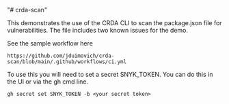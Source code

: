 "# crda-scan" 

This demonstrates the use of the CRDA CLI to scan the package.json file for vulnerabilities.
The file includes two known issues for the demo.

See the sample workflow here
```
https://github.com/jduimovich/crda-scan/blob/main/.github/workflows/ci.yml
```

To use this you will need to set a secret SNYK_TOKEN. You can do this in the UI or via the gh cmd line.

```
gh secret set SNYK_TOKEN -b <your secret token> 
```

